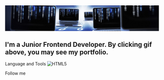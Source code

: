 [![Header](https://github.com/jasurrahmon1994/jasurrahmon1994/blob/main/assets/bg-main.jpg)](https://inspiring-engelbart-3a4611.netlify.app/)

## I'm a Junior Frontend Developer. By clicking gif above, you may see my portfolio.


Language and Tools
![HTML5](https://img.shields.io/badge/-HTML5-090909?style=for-the-badge&logo=html5)

Follow me


